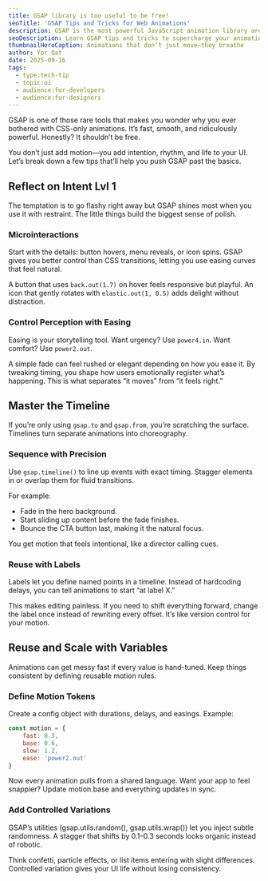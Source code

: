 ```yaml
---
title: GSAP library is too useful to be free!
seoTitle: 'GSAP Tips and Tricks for Web Animations'
description: GSAP is the most powerful JavaScript animation library around. Here’s why it feels criminal that it’s free—and how to get the most out of it.
seoDescription: Learn GSAP tips and tricks to supercharge your animations. Discover why GSAP feels too good to be free and how to use it effectively in your projects.
thumbnailHeroCaption: Animations that don’t just move—they breathe
author: Yor Qat
date: 2025-09-16
tags:
  - type:tech-tip
  - topic:ui
  - audience:for-developers
  - audience:for-designers
---
```


GSAP is one of those rare tools that makes you wonder why you ever bothered with CSS-only animations. It’s fast, smooth, and ridiculously powerful. Honestly? It shouldn’t be free.

You don’t just add motion—you add intention, rhythm, and life to your UI. Let’s break down a few tips that’ll help you push GSAP past the basics.

## Reflect on Intent Lvl 1

The temptation is to go flashy right away but GSAP shines most when you use it with restraint. The little things build the biggest sense of polish.

### Microinteractions

Start with the details: button hovers, menu reveals, or icon spins. GSAP gives you better control than CSS transitions, letting you use easing curves that feel natural.

A button that uses `back.out(1.7)` on hover feels responsive but playful. An icon that gently rotates with `elastic.out(1, 0.5)` adds delight without distraction.

### Control Perception with Easing

Easing is your storytelling tool. Want urgency? Use `power4.in`. Want comfort? Use `power2.out`.

A simple fade can feel rushed or elegant depending on how you ease it. By tweaking timing, you shape how users emotionally register what’s happening. This is what separates “it moves” from “it feels right.”

## Master the Timeline

If you’re only using `gsap.to` and `gsap.from`, you’re scratching the surface. Timelines turn separate animations into choreography.

### Sequence with Precision

Use `gsap.timeline()` to line up events with exact timing. Stagger elements in or overlap them for fluid transitions.

For example:

- Fade in the hero background.
- Start sliding up content before the fade finishes.
- Bounce the CTA button last, making it the natural focus.

You get motion that feels intentional, like a director calling cues.

### Reuse with Labels

Labels let you define named points in a timeline. Instead of hardcoding delays, you can tell animations to start “at label X.”

This makes editing painless. If you need to shift everything forward, change the label once instead of rewriting every offset. It’s like version control for your motion.

## Reuse and Scale with Variables

Animations can get messy fast if every value is hand-tuned. Keep things consistent by defining reusable motion rules.

### Define Motion Tokens

Create a config object with durations, delays, and easings. Example:

```js
const motion = {
	fast: 0.3,
	base: 0.6,
	slow: 1.2,
	ease: 'power2.out'
}
```

Now every animation pulls from a shared language. Want your app to feel snappier? Update motion.base and everything updates in sync.

### Add Controlled Variations

GSAP’s utilities (gsap.utils.random(), gsap.utils.wrap()) let you inject subtle randomness. A stagger that shifts by 0.1–0.3 seconds looks organic instead of robotic.

Think confetti, particle effects, or list items entering with slight differences. Controlled variation gives your UI life without losing consistency.
